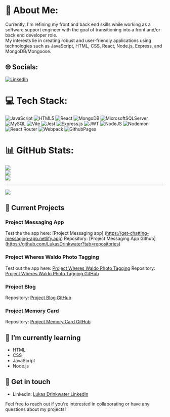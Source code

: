 # 💫 About Me:
Currently, I'm refining my front and back end skills while working as a software support engineer with the goal of transitioning into a front and/or back end developer role. <br>My interests lie in creating robust and user-friendly applications using technologies such as JavaScript, HTML, CSS, React, Node.js, Express, and MongoDB/Mongoose.


## 🌐 Socials:
[![LinkedIn](https://img.shields.io/badge/LinkedIn-%230077B5.svg?logo=linkedin&logoColor=white)](https://linkedin.com/in/LukasDrinkwater) 

# 💻 Tech Stack:
![JavaScript](https://img.shields.io/badge/javascript-%23323330.svg?style=for-the-badge&logo=javascript&logoColor=%23F7DF1E) ![HTML5](https://img.shields.io/badge/html5-%23E34F26.svg?style=for-the-badge&logo=html5&logoColor=white) ![React](https://img.shields.io/badge/react-%2320232a.svg?style=for-the-badge&logo=react&logoColor=%2361DAFB) ![MongoDB](https://img.shields.io/badge/MongoDB-%234ea94b.svg?style=for-the-badge&logo=mongodb&logoColor=white) ![MicrosoftSQLServer](https://img.shields.io/badge/Microsoft%20SQL%20Server-CC2927?style=for-the-badge&logo=microsoft%20sql%20server&logoColor=white) ![MySQL](https://img.shields.io/badge/mysql-%2300000f.svg?style=for-the-badge&logo=mysql&logoColor=white) ![Vite](https://img.shields.io/badge/vite-%23646CFF.svg?style=for-the-badge&logo=vite&logoColor=white) ![Jest](https://img.shields.io/badge/-jest-%23C21325?style=for-the-badge&logo=jest&logoColor=white) ![Express.js](https://img.shields.io/badge/express.js-%23404d59.svg?style=for-the-badge&logo=express&logoColor=%2361DAFB) ![JWT](https://img.shields.io/badge/JWT-black?style=for-the-badge&logo=JSON%20web%20tokens) ![NodeJS](https://img.shields.io/badge/node.js-6DA55F?style=for-the-badge&logo=node.js&logoColor=white) ![Nodemon](https://img.shields.io/badge/NODEMON-%23323330.svg?style=for-the-badge&logo=nodemon&logoColor=%BBDEAD) ![React Router](https://img.shields.io/badge/React_Router-CA4245?style=for-the-badge&logo=react-router&logoColor=white) ![Webpack](https://img.shields.io/badge/webpack-%238DD6F9.svg?style=for-the-badge&logo=webpack&logoColor=black) ![GithubPages](https://img.shields.io/badge/github%20pages-121013?style=for-the-badge&logo=github&logoColor=white)
# 📊 GitHub Stats:
![](https://github-readme-stats.vercel.app/api?username=LukasDrinkwater&theme=dark&hide_border=false&include_all_commits=false&count_private=false)<br/>
![](https://github-readme-streak-stats.herokuapp.com/?user=LukasDrinkwater&theme=dark&hide_border=false)<br/>
![](https://github-readme-stats.vercel.app/api/top-langs/?username=LukasDrinkwater&theme=dark&hide_border=false&include_all_commits=false&count_private=false&layout=compact)

---
[![](https://visitcount.itsvg.in/api?id=LukasDrinkwater&icon=0&color=0)](https://visitcount.itsvg.in)

<!-- Proudly created with GPRM ( https://gprm.itsvg.in ) -->

## 🔭 Current Projects

### Project Messaging App
Test the the app here: [Project Messaging app] (https://get-chatting-messaging-app.netlify.app)
Repository: [Project Messaging App Github] (https://github.com/LukasDrinkwater?tab=repositories)

### Project Wheres Waldo Photo Tagging
Test out the app here: [Project Wheres Waldo Photo Tagging](https://poetic-alfajores-d4b387.netlify.app/)
Repository: [Project Wheres Waldo Photo Tagging GitHub](https://github.com/LukasDrinkwater/project-wheres-waldo-photo-tagging)

### Project Blog
Repository: [Project Blog GitHub](https://github.com/LukasDrinkwater/project-blog)

### Project Memory Card
Repository: [Project Memory Card GitHub](https://github.com/LukasDrinkwater/project-memory-card)

## 🌱 I’m currently learning
- HTML
- CSS
- JavaScript
- Node.js

## 💬 Get in touch
- LinkedIn: [Lukas Drinkwater LinkedIn](https://www.linkedin.com/in/lukasdrinkwater/)

Feel free to reach out if you're interested in collaborating or have any questions about my projects!
